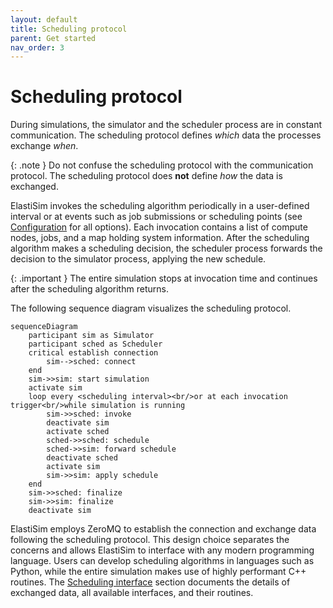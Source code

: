 ```yaml
---
layout: default
title: Scheduling protocol
parent: Get started
nav_order: 3
---
```


# Scheduling protocol

During simulations, the simulator and the scheduler process are in constant communication. The scheduling protocol defines *which* data the processes exchange *when*.

{: .note }
Do not confuse the scheduling protocol with the communication protocol. The scheduling protocol does **not** define *how* the data is exchanged.

ElastiSim invokes the scheduling algorithm periodically in a user-defined interval or at events such as job submissions or scheduling points (see [Configuration](/configuration) for all options). Each invocation contains a list of compute nodes, jobs, and a map holding system information. After the scheduling algorithm makes a scheduling decision, the scheduler process forwards the decision to the simulator process, applying the new schedule.

{: .important }
The entire simulation stops at invocation time and continues after the scheduling algorithm returns.

The following sequence diagram visualizes the scheduling protocol.

```mermaid
sequenceDiagram
    participant sim as Simulator
    participant sched as Scheduler
    critical establish connection
        sim-->sched: connect
    end
    sim->>sim: start simulation
    activate sim
    loop every <scheduling interval><br/>or at each invocation trigger<br/>while simulation is running
        sim->>sched: invoke
        deactivate sim
        activate sched
        sched->>sched: schedule
        sched->>sim: forward schedule
        deactivate sched
        activate sim
        sim->>sim: apply schedule
    end
    sim->>sched: finalize
    sim->>sim: finalize
    deactivate sim
```

ElastiSim employs ZeroMQ to establish the connection and exchange data following the scheduling protocol. This design choice separates the concerns and allows ElastiSim to interface with any modern programming language. Users can develop scheduling algorithms in languages such as Python, while the entire simulation makes use of highly performant C++ routines. The [Scheduling interface](/scheduling-interface) section documents the details of exchanged data, all available interfaces, and their routines.
